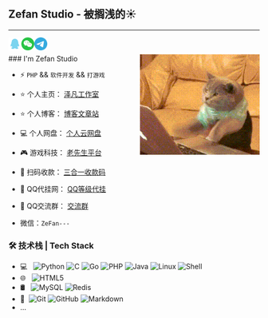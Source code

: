 ## Zefan Studio - 被搁浅的☀
---
<a href="http://wpa.qq.com/msgrd?v=3&uin=3111118880&site=qq&menu=yes">
  <img align="left" alt="泽凡 | QQ" width="26px" src="https://raw.githubusercontent.com/ZeFan1206/-/fd70c3dbfb64490ffa47bf2bc57c40aeb3b60b28/QQ.svg" />
</a>
<a href="https://raw.githubusercontent.com/ZeFan1206/-/main/%E6%89%AB%E4%B8%80%E6%89%AB.jpg">
  <img align="left" alt="泽凡 | 微信" width="26px" src="https://raw.githubusercontent.com/ZeFan1206/-/fd70c3dbfb64490ffa47bf2bc57c40aeb3b60b28/%E5%BE%AE%E4%BF%A1.svg" />
</a>
<a href="https://t.me/ZeFan01">
  <img align="left" alt="法外狂徒 | Telegram Channel" width="26px" src="https://raw.githubusercontent.com/Apibug/Apibug/master/icon/Telegram.svg" />
</a>
<br />
<br />
<img align="right" alt="GIF" src="https://raw.githubusercontent.com/ZeFan1206/-/main/gif.gif" />
### I'm Zefan Studio 

- ⚡ `PHP` && `软件开发` && `打游戏`

- ⭐ 个人主页： [泽凡工作室](https://www.xxgame.vip/)  

- ⭐ 个人博客： [博客文章站](https://www.zefan117.cn/) 

- 💻 个人网盘： [个人云网盘](https://cloud.xxgame.vip/) 

- 🎮 游戏科技： [老先生平台](http://lxs.xxgame.vip/login/) 

- 🧧 扫码收款： [三合一收款码](https://pay.xxgame.vip/) 

- 🐧 QQ代挂网： [QQ等级代挂](http://ilove.xxgame.vip)

- 💬 QQ交流群： [交流群](https://qm.qq.com/q/9738uEdHgY)

- 微信：`ZeFan---`  




### 🛠 技术栈 | Tech Stack

- 💻 &#160; ![Python](https://img.shields.io/badge/python-3-blue)
![C](https://img.shields.io/badge/C-%E8%AF%AD%E8%A8%80-red)
![Go](https://img.shields.io/badge/Go-Lang-green)
![PHP](https://img.shields.io/badge/PHP-5-brightgreen)
![Java](https://img.shields.io/badge/-Java-333333?style=flat&logo=Java&logoColor=007396)
![Linux](https://img.shields.io/badge/-Linux-333333?style=flat&logo=Linux&logoColor=FCC624)
![Shell](https://img.shields.io/badge/Bash-Shell-lightgrey)
- 🌐 &#160; ![HTML5](https://img.shields.io/badge/-HTML5-333333?style=flat&logo=HTML5)
- 🛢 &#160; ![MySQL](https://img.shields.io/badge/-MySQL-333333?style=flat&logo=mysql)
![Redis](https://img.shields.io/badge/Redis-3-red)
- 🔧 &#160;![Git](https://img.shields.io/badge/-Git-333333?style=flat&logo=git)
![GitHub](https://img.shields.io/badge/-GitHub-333333?style=flat&logo=github)
![Markdown](https://img.shields.io/badge/-Markdown-333333?style=flat&logo=markdown)
- ...

